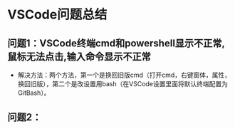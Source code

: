 # VSCode问题总结

## 问题1：VSCode终端cmd和powershell显示不正常,鼠标无法点击,输入命令显示不正常

- 解决方法：两个方法，第一个是换回旧版cmd（打开cmd，右键窗体，属性，换回旧版），第二个是改设置用bash（在VSCode设置里面将默认终端配置为GitBash）。

## 问题2：